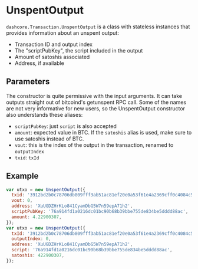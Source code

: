 # UnspentOutput

`dashcore.Transaction.UnspentOutput` is a class with stateless instances that provides information about an unspent output:

- Transaction ID and output index
- The "scriptPubKey", the script included in the output
- Amount of satoshis associated
- Address, if available

## Parameters

The constructor is quite permissive with the input arguments. It can take outputs straight out of bitcoind's getunspent RPC call. Some of the names are not very informative for new users, so the UnspentOutput constructor also understands these aliases:

- `scriptPubKey`: just `script` is also accepted
- `amount`: expected value in BTC. If the `satoshis` alias is used, make sure to use satoshis instead of BTC.
- `vout`: this is the index of the output in the transaction, renamed to `outputIndex`
- `txid`: `txId`

## Example

```javascript
var utxo = new UnspentOutput({
  txid: '3912bd2b0c78706db809fff3ab51ac81ef20e0a53f61e4a2369cff0c4084c55c',
  vout: 0,
  address: 'XuUGDZHrKLo841CyamDbG5W7n59epA71h2',
  scriptPubKey: '76a914fd1a0216dc01bc90b68b39bbe755de834be5dddd88ac',
  amount: 4.22900307,
});
var utxo = new UnspentOutput({
  txId: '3912bd2b0c78706db809fff3ab51ac81ef20e0a53f61e4a2369cff0c4084c55c',
  outputIndex: 0,
  address: 'XuUGDZHrKLo841CyamDbG5W7n59epA71h2',
  script: '76a914fd1a0216dc01bc90b68b39bbe755de834be5dddd88ac',
  satoshis: 422900307,
});
```
